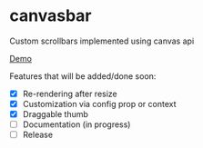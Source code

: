 # canvasbar
Custom scrollbars implemented using canvas api

[Demo](https://pj2m4.csb.app/)

Features that will be added/done soon:
- [x] Re-rendering after resize
- [x] Customization via config prop or context
- [x] Draggable thumb
- [ ] Documentation (in progress)
- [ ] Release

